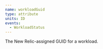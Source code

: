 ```yaml
---
name: workloadGuid
type: attribute
units: ID
events:
  - WorkloadStatus
---
```


The New Relic-assigned GUID for a workload. 